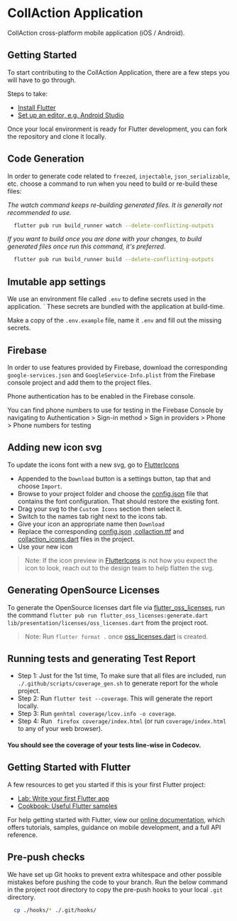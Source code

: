 # CollAction Application

CollAction cross-platform mobile application (iOS / Android).

## Getting Started

To start contributing to the CollAction Application, there are a few steps you will have to go
through.

Steps to take:

- [Install Flutter](https://flutter.dev/docs/get-started/install)
- [Set up an editor, e.g. Android Studio](https://flutter.dev/docs/get-started/editor?tab=androidstudio)

Once your local environment is ready for Flutter development, you can fork the repository and clone
it locally.

## Code Generation

In order to generate code related to `freezed`, `injectable`, `json_serializable`, etc. choose a
command to run when you need to build or re-build these files:

_The watch command keeps re-building generated files. It is generally not recommended to use._

```bash
  flutter pub run build_runner watch --delete-conflicting-outputs
```

_If you want to build once you are done with your changes, to build generated files once run this
command, it's preferred._

```bash
  flutter pub run build_runner build --delete-conflicting-outputs
```

## Imutable app settings

We use an environment file called `.env` to define secrets used in the application. `
These secrets are bundled with the application at build-time.

Make a copy of the `.env.example` file, name it `.env` and fill out the missing secrets.

## Firebase

In order to use features provided by Firebase, download the corresponding `google-services.json`
and `GoogleService-Info.plist` from the Firebase console project and add them to the project files.

Phone authentication has to be enabled in the Firebase console.

You can find phone numbers to use for testing in the Firebase Console by navigating to
Authentication > Sign-in method > Sign in providers > Phone > Phone numbers for testing

## Adding new icon svg

To update the icons font with a new svg, go to [FlutterIcons](https://www.fluttericon.com/)

- Appended to the `Download` button is a settings button, tap that and choose `Import`.
- Browse to your project folder and choose the [config.json](../assets/fonts/icons/config.json) file
  that contains the font configuration. That should restore the existing font.
- Drag your svg to the `Custom Icons` section then select it.
- Switch to the names tab right next to the icons tab.
- Give your icon an appropriate name then `Download`
- Replace the corresponding [config.json](../assets/fonts/icons/config.json)
  ,[collaction.ttf](../assets/fonts/icons/collaction.ttf)
  and [collaction_icons.dart](../lib/presentation/core/collaction_icons.dart) files in the project.
- Use your new icon

> Note: If the icon preview in [FlutterIcons](https://www.fluttericon.com/) is not how you expect the icon to look, reach out to the design team to help flatten the svg.

## Generating OpenSource Licenses

To generate the OpenSource licenses dart file via [flutter_oss_licenses](https://pub.dev/packages/flutter_oss_licenses), run the command `flutter pub run flutter_oss_licenses:generate.dart lib/presentation/licenses/oss_licenses.dart` from the project root.

>Note: Run `flutter format .` once  [oss_licenses.dart](../lib/presentation/licenses/oss_licenses.dart) is created.

## Running tests and generating Test Report

- Step 1: Just for the 1st time, To make sure that all files are included, run ```./.github/scripts/coverage_gen.sh``` to generate report for the whole project.
- Step 2: Run ```flutter test --coverage```. This will generate the report locally.
- Step 3: Run ```genhtml coverage/lcov.info -o coverage```.
- Step 4: Run ``` firefox coverage/index.html``` (or run ```coverage/index.html``` to any of your web browser).
#### You should see the coverage of your tests line-wise in Codecov.

## Getting Started with Flutter

A few resources to get you started if this is your first Flutter project:

- [Lab: Write your first Flutter app](https://flutter.dev/docs/get-started/codelab)
- [Cookbook: Useful Flutter samples](https://flutter.dev/docs/cookbook)

For help getting started with Flutter, view our
[online documentation](https://flutter.dev/docs), which offers tutorials, samples, guidance on
mobile development, and a full API reference.

## Pre-push checks

We have set up Git hooks to prevent extra whitespace and other possible mistakes before pushing the code to your branch. Run the below command in the project root directory to copy the pre-push hooks to your local `.git` directory.
```bash
  cp ./hooks/* ./.git/hooks/
```
